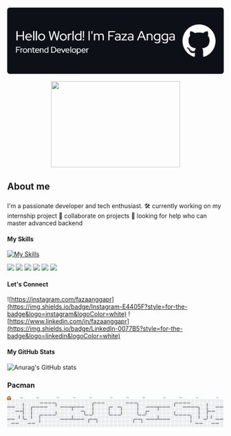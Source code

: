 ![Faza Angga](img/github-header-image.png)

<div align="center">
  <img height="200" width="300" src="https://media.giphy.com/media/znLkTwpJvnPi/giphy.gif"  />
</div>

<h2 align="left">About me</h2>

###

<p align="left">I'm a passionate developer and tech enthusiast. 
🛠  currently working on my internship project
🤝 collaborate on projects 
🧠 looking for help who can master advanced backend</p>

#### My Skills

[![My Skills](https://skillicons.dev/icons?i=vscode,bootstrap,tailwind,figma&theme=dark)](https://skillicons.dev)

<img src="https://img.shields.io/badge/HTML5-E34F26?style=for-the-badge&logo=html5&logoColor=white" />
<img src="https://img.shields.io/badge/CSS3-1572B6?style=for-the-badge&logo=css3&logoColor=white" />
<img src="https://img.shields.io/badge/JavaScript-323330?style=for-the-badge&logo=javascript&logoColor=F7DF1E" />
<img src="https://img.shields.io/badge/PHP-777BB4?style=for-the-badge&logo=php&logoColor=white" />
<img src="https://img.shields.io/badge/Laravel-FF2D20?style=for-the-badge&logo=laravel&logoColor=white" />
<img src="https://img.shields.io/badge/Python-FFD43B?style=for-the-badge&logo=python&logoColor=blue" />

#### Let's Connect
![https://instagram.com/fazaanggapr](https://img.shields.io/badge/Instagram-E4405F?style=for-the-badge&logo=instagram&logoColor=white) ![https://www.linkedin.com/in/fazaanggapr](https://img.shields.io/badge/LinkedIn-0077B5?style=for-the-badge&logo=linkedin&logoColor=white)

#### My GitHub Stats
![Anurag's GitHub stats](https://github-readme-stats.vercel.app/api?username=fazaanggapr&show_icons=true&theme=highcontrast)

### Pacman
<picture>
  <source media="(prefers-color-scheme: dark)" srcset="https://raw.githubusercontent.com/fazaanggapr/fazaanggapr/output/pacman-contribution-graph-dark.svg">
  <source media="(prefers-color-scheme: light)" srcset="https://raw.githubusercontent.com/fazaanggapr/fazaanggapr/output/pacman-contribution-graph.svg">
  <img alt="pacman contribution graph" src="https://raw.githubusercontent.com/fazaanggapr/fazaanggapr/output/pacman-contribution-graph.svg">
</picture>

